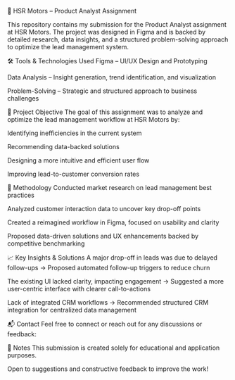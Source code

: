 🚗 HSR Motors – Product Analyst Assignment

This repository contains my submission for the Product Analyst assignment at HSR Motors. The project was designed in Figma and is backed by detailed research, data insights, and a structured problem-solving approach to optimize the lead management system.

🛠 Tools & Technologies Used
Figma – UI/UX Design and Prototyping

Data Analysis – Insight generation, trend identification, and visualization

Problem-Solving – Strategic and structured approach to business challenges

🎯 Project Objective
The goal of this assignment was to analyze and optimize the lead management workflow at HSR Motors by:

Identifying inefficiencies in the current system

Recommending data-backed solutions

Designing a more intuitive and efficient user flow

Improving lead-to-customer conversion rates

🧠 Methodology
Conducted market research on lead management best practices

Analyzed customer interaction data to uncover key drop-off points

Created a reimagined workflow in Figma, focused on usability and clarity

Proposed data-driven solutions and UX enhancements backed by competitive benchmarking

📈 Key Insights & Solutions
A major drop-off in leads was due to delayed follow-ups
→ Proposed automated follow-up triggers to reduce churn

The existing UI lacked clarity, impacting engagement
→ Suggested a more user-centric interface with clearer call-to-actions

Lack of integrated CRM workflows
→ Recommended structured CRM integration for centralized data management


📬 Contact
Feel free to connect or reach out for any discussions or feedback:



📝 Notes
This submission is created solely for educational and application purposes.

Open to suggestions and constructive feedback to improve the work!

